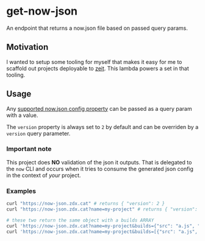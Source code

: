 # get-now-json

An endpoint that returns a now.json file based on passed query params.

## Motivation

I wanted to setup some tooling for myself that makes it easy for me to scaffold out projects deployable to [zeit](https://zeit.co).
This lambda powers a set in that tooling.

## Usage

Any [supported now.json config property](https://zeit.co/docs/v2/deployments/configuration/) can be passed as a query param with a value.

The `version` property is always set to `2` by default and can be overriden by a `version` query parameter.

### Important note

This project does **NO** validation of the json it outputs. That is delegated to the `now` CLI and occurs when it tries to consume the generated json config in the context of _your_ project.

### Examples

```bash
curl "https://now-json.zdx.cat" # returns { "version": 2 }
curl "https://now-json.zdx.cat?name=my-project" # returns { "version": 2, "name": "my-project"}

# these two return the same object with a builds ARRAY
curl 'https://now-json.zdx.cat?name=my-project&builds={"src": "a.js", "use": "@now/node"}&builds={"src": "index.html", "use": "@now/static"}'
curl 'https://now-json.zdx.cat?name=my-project&builds=[{"src": "a.js", "use": "@now/node"},{"src": "index.html", "use": "@now/static"}]'
```
